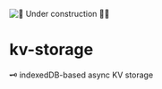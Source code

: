 ![🚧 Under construction 👷‍♂️](https://i.imgur.com/LEP2R3N.png)

# kv-storage
🗝 indexedDB-based async KV storage
